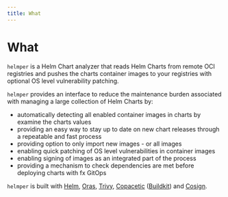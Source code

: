 ```yaml
---
title: What
---
```


# What

<!-- <img align="right" width="30%" src="/static/img/helmper.svg" alt="Helmper logo"/> -->

`helmper` is a Helm Chart analyzer that reads Helm Charts from remote OCI registries and pushes the charts container images to your registries with optional OS level vulnerability patching.

`helmper` provides an interface to reduce the maintenance burden associated with managing a large collection of Helm Charts by:

- automatically detecting all enabled container images in charts by examine the charts values
- providing an easy way to stay up to date on new chart releases through a repeatable and fast process
- providing option to only import new images - or all images
- enabling quick patching of OS level vulnerabilities in container images
- enabling signing of images as an integrated part of the process
- providing a mechanism to check dependencies are met before deploying charts with fx GitOps

`helmper` is built with [Helm](<https://github.com/helm/helm>), [Oras](<https://github.com/oras-project/oras-go>), [Trivy](https://github.com/aquasecurity/trivy), [Copacetic](https://github.com/project-copacetic/copacetic) ([Buildkit](https://github.com/moby/buildkit)) and [Cosign](https://github.com/sigstore/cosign).

